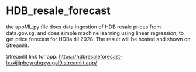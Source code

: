 # HDB_resale_forecast

the appML.py file does data ingestion of HDB resale prices from data.gov.sg, and does simple machine learning using linear regression, to get price forecast for HDBs till 2028. The result will be hosted and shown on Streamlit. 

Streamlit link for app: https://hdbresaleforecast-lxx4jjjpbeyrqhqxyugal9.streamlit.app/
